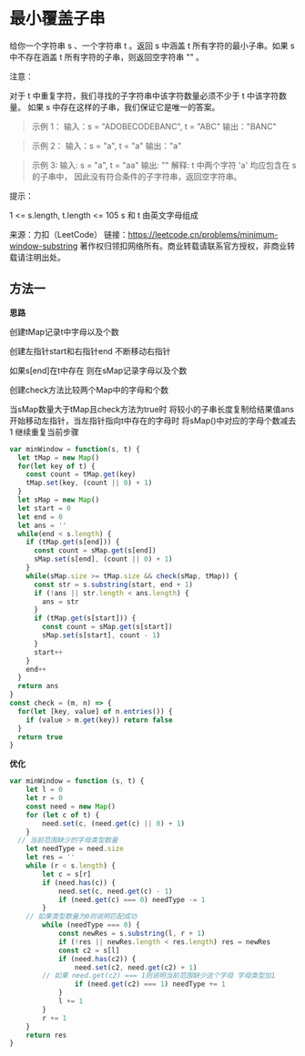 # 最小覆盖子串

给你一个字符串 s 、一个字符串 t 。返回 s 中涵盖 t 所有字符的最小子串。如果 s 中不存在涵盖 t 所有字符的子串，则返回空字符串 "" 。

注意：

对于 t 中重复字符，我们寻找的子字符串中该字符数量必须不少于 t 中该字符数量。
如果 s 中存在这样的子串，我们保证它是唯一的答案。

>示例 1：
输入：s = "ADOBECODEBANC", t = "ABC"
输出："BANC"

>示例 2：
输入：s = "a", t = "a"
输出："a"

>示例 3:
输入: s = "a", t = "aa"
输出: ""
解释: t 中两个字符 'a' 均应包含在 s 的子串中，
因此没有符合条件的子字符串，返回空字符串。

提示：

1 <= s.length, t.length <= 105
s 和 t 由英文字母组成

来源：力扣（LeetCode）
链接：<https://leetcode.cn/problems/minimum-window-substring>
著作权归领扣网络所有。商业转载请联系官方授权，非商业转载请注明出处。

## 方法一

**思路**

创建tMap记录t中字母以及个数

创建左指针start和右指针end  不断移动右指针

如果s[end]在t中存在 则在sMap记录字母以及个数

创建check方法比较两个Map中的字母和个数

当sMap数量大于tMap且check方法为true时  将较小的子串长度复制给结果值ans  开始移动左指针，当左指针指向t中存在的字母时 将sMap()中对应的字母个数减去1 继续重复当前步骤

```js
var minWindow = function(s, t) {
  let tMap = new Map()
  for(let key of t) {
    const count = tMap.get(key)
    tMap.set(key, (count || 0) + 1)
  }
  let sMap = new Map()
  let start = 0
  let end = 0
  let ans = ''
  while(end < s.length) {
    if (tMap.get(s[end])) {
      const count = sMap.get(s[end])
      sMap.set(s[end], (count || 0) + 1)
    }
    while(sMap.size >= tMap.size && check(sMap, tMap)) {
      const str = s.substring(start, end + 1)
      if (!ans || str.length < ans.length) {
        ans = str
      }
      if (tMap.get(s[start])) {
        const count = sMap.get(s[start])
        sMap.set(s[start], count - 1)
      }
      start++
    }
    end++
  }
  return ans
}
const check = (m, n) => {
  for(let [key, value] of n.entries()) {
    if (value > m.get(key)) return false
  }
  return true
}
```

**优化**

```js
var minWindow = function (s, t) {
	let l = 0
	let r = 0
	const need = new Map()
	for (let c of t) {
		need.set(c, (need.get(c) || 0) + 1)
	}
  // 当前范围缺少的字母类型数量
	let needType = need.size
	let res = ''
	while (r < s.length) {
		let c = s[r]
		if (need.has(c)) {
			need.set(c, need.get(c) - 1)
			if (need.get(c) === 0) needType -= 1
		}
    // 如果类型数量为0则说明匹配成功
		while (needType === 0) {
			const newRes = s.substring(l, r + 1)
			if (!res || newRes.length < res.length) res = newRes
			const c2 = s[l]
			if (need.has(c2)) {
				need.set(c2, need.get(c2) + 1)
        // 如果 need.get(c2) === 1则说明当前范围缺少这个字母 字母类型加1
				if (need.get(c2) === 1) needType += 1
			}
			l += 1
		}
		r += 1
	}
	return res
}
```

